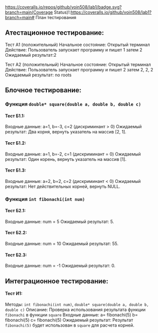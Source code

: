 https://coveralls.io/repos/github/voin508/lab1/badge.svg?branch=main(Coverage Status)!:https://coveralls.io/github/voin508/lab1?branch=main# План тестирования

## Атестационное тестирование:
Тест А1 (положительный)
Начальное состояние: Открытый терминал
Действие: Пользователь запускает программу и пишет 1
затем 2
Ожидаемый результат:2

Тест А2 (положительный)
Начальное состояние: Открытый терминал
Действие: Пользователь запускает программу и пишет 2
затем 2, 2, 2
Ожидаемый результат: no roots
## Блочное тестирование:

### Функция `double* square(double a, double b, double c)`

#### Тест Б1.1:
Входные данные: a=1, b=-3, c=2 (дискриминант > 0)
Ожидаемый результат: Два корня, вернуть указатель на массив [2, 1].

#### Тест Б1.2:
Входные данные: a=1, b=-2, c=1 (дискриминант = 0)
Ожидаемый результат: Один корень, вернуть указатель на массив [1].

#### Тест Б1.3:
Входные данные: a=2, b=2, c=2 (дискриминант < 0)
Ожидаемый результат: Нет действительных корней, вернуть NULL.

### Функция `int fibonachi(int num)`

#### Тест Б2.1:
Входные данные: num = 5
Ожидаемый результат: 5.

#### Тест Б2.2:
Входные данные: num = 10
Ожидаемый результат: 55.

#### Тест Б2.3:
Входные данные: num = -1
Ожидаемый результат: 0.

## Интеграционное тестирование:

#### Тест И1:
Методы: `int fibonachi(int num)`, `double* square(double a, double b, double c)`
Описание: Проверка использования результата функции `fibonachi` в функции `square`
Входные данные: a= fibonachi(5) b= fibonachi(5) c= fibonachi(5)
Ожидаемый результат: Результат `fibonachi(5)` будет использован в `square` для расчета корней.
